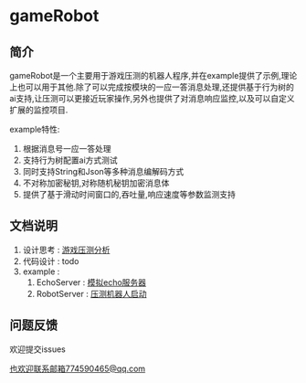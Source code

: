 # gameRobot
## 简介

gameRobot是一个主要用于游戏压测的机器人程序,并在example提供了示例,理论上也可以用于其他.除了可以完成按模块的一应一答消息处理,还提供基于行为树的ai支持,让压测可以更接近玩家操作,另外也提供了对消息响应监控,以及可以自定义扩展的监控项目.

example特性:
1. 根据消息号一应一答处理
2. 支持行为树配置ai方式测试
3. 同时支持String和Json等多种消息编解码方式
4. 不对称加密秘钥,对称随机秘钥加密消息体
5. 提供了基于滑动时间窗口的,吞吐量,响应速度等参数监测支持


## 文档说明

1. 设计思考 :  [游戏压测分析](https://zhuanlan.zhihu.com/p/604501690)
2. 代码设计 :  todo
3. example :
    1. EchoServer :  [模拟echo服务器](example/src/main/java/cn/rookiex/EchoServer.java)
    2. RobotServer : [压测机器人启动](example/src/main/java/cn/rookiex/RobotServer.java)

## 问题反馈

欢迎提交issues

也欢迎联系邮箱774590465@qq.com

